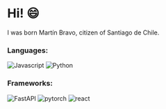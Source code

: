 # Hi! 😄

I was born Martín Bravo, citizen of Santiago de Chile.

### Languages:

![Javascript](https://img.shields.io/badge/javascript-e5e500?style=for-the-badge&logo=javascript&logoColor=black)
![Python](https://img.shields.io/badge/Python-14354C?style=for-the-badge&logo=python&logoColor=white)

### Frameworks:
![FastAPI](https://img.shields.io/badge/FastAPI-005571?style=for-the-badge&logo=fastapi)
![pytorch](https://img.shields.io/badge/pytorch-Ffffff?style=for-the-badge&logo=pytorch&logoColor=orange)
![react](https://img.shields.io/badge/react-006EAD?style=for-the-badge&logo=react&logoColor=white)

<!--
**MartinEBravo/MartinEBravo** is a ✨ _special_ ✨ repository because its `README.md` (this file) appears on your GitHub profile.

Here are some ideas to get you started:

- 🔭 I’m currently working on ...
- 🌱 I’m currently learning ...
- 👯 I’m looking to collaborate on ...
- 🤔 I’m looking for help with ...
- 💬 Ask me about ...
- 📫 How to reach me: ...
- 😄 Pronouns: ...
- ⚡ Fun fact: ...
-->
